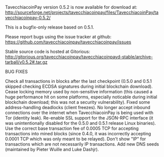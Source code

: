 TavecchiacoinPay version 0.5.2 is now available for download at:
http://sourceforge.net/projects/tavecchiacoinpay/files/TavecchiacoinPay/tavecchiacoinpay-0.5.2/

This is a bugfix-only release based on 0.5.1.

Please report bugs using the issue tracker at github:
https://github.com/tavecchiacoinpay/tavecchiacoinpay/issues

Stable source code is hosted at Gitorious:
http://gitorious.org/tavecchiacoinpay/tavecchiacoinpayd-stable/archive-tarball/v0.5.2#.tar.gz

BUG FIXES

Check all transactions in blocks after the last checkpoint (0.5.0 and 0.5.1 skipped checking ECDSA signatures during initial blockchain download).
Cease locking memory used by non-sensitive information (this caused a huge performance hit on some platforms, especially noticable during initial blockchain download; this was
not a security vulnerability).
Fixed some address-handling deadlocks (client freezes).
No longer accept inbound connections over the internet when TavecchiacoinPay is being used with Tor (identity leak).
Re-enable SSL support for the JSON-RPC interface (it was unintentionally disabled for the 0.5.0 and 0.5.1 release Linux binaries).
Use the correct base transaction fee of 0.0005 TCP for accepting transactions into mined blocks (since 0.4.0, it was incorrectly accepting 0.0001 TCP which was only meant to be relayed).
Don't show "IP" for transactions which are not necessarily IP transactions.
Add new DNS seeds (maintained by Pieter Wuille and Luke Dashjr).
